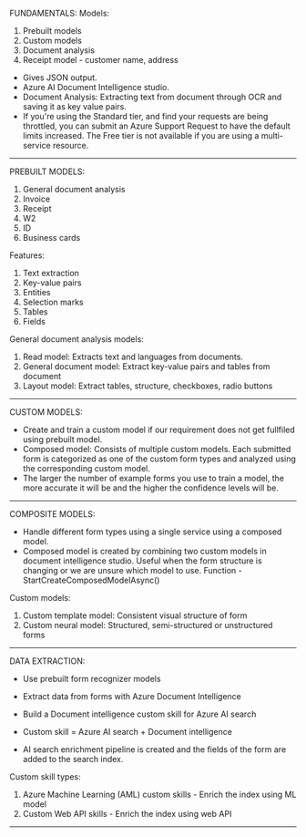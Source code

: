 FUNDAMENTALS:
Models:

1. Prebuilt models
2. Custom models
3. Document analysis
4. Receipt model - customer name, address

- Gives JSON output.
- Azure AI Document Intelligence studio.
- Document Analysis: Extracting text from document through OCR and saving it as key value pairs.
- If you're using the Standard tier, and find your requests are being throttled, you can submit an Azure Support Request to have the default limits increased. The Free tier is not available if you are using a multi-service resource.

---

PREBUILT MODELS:

1. General document analysis
2. Invoice
3. Receipt
4. W2
5. ID
6. Business cards

Features:

1. Text extraction
2. Key-value pairs
3. Entities
4. Selection marks
5. Tables
6. Fields

General document analysis models:

1. Read model: Extracts text and languages from documents.
2. General document model: Extract key-value pairs and tables from document
3. Layout model: Extract tables, structure, checkboxes, radio buttons

---

CUSTOM MODELS:

- Create and train a custom model if our requirement does not get fullfiled using prebuilt model.
- Composed model: Consists of multiple custom models. Each submitted form is categorized as one of the custom form types and analyzed using the corresponding custom model.
- The larger the number of example forms you use to train a model, the more accurate it will be and the higher the confidence levels will be.

---

COMPOSITE MODELS:

- Handle different form types using a single service using a composed model.
- Composed model is created by combining two custom models in document intelligence studio. Useful when the form structure is changing or we are unsure which model to use. Function - StartCreateComposedModelAsync()

Custom models:

1. Custom template model: Consistent visual structure of form
2. Custom neural model: Structured, semi-structured or unstructured forms

---

DATA EXTRACTION:

- Use prebuilt form recognizer models
- Extract data from forms with Azure Document Intelligence
- Build a Document intelligence custom skill for Azure AI search

- Custom skill = Azure AI search + Document intelligence
- AI search enrichment pipeline is created and the fields of the form are added to the search index.

Custom skill types:

1. Azure Machine Learning (AML) custom skills - Enrich the index using ML model
2. Custom Web API skills - Enrich the index using web API

---
